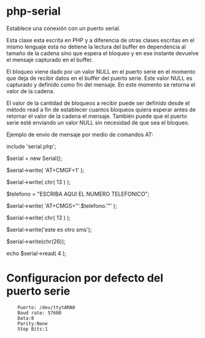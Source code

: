 # php-serial
Establece una conexión con un puerto serial.

Esta clase esta escrita en PHP y a diferencia de otras clases escritas en el mismo lenguaje esta no detiene la lectura del buffer en dependencia al tamaño de la cadena sino que espera el bloqueo y en ese instante devuelve el mensaje capturado en el buffer.

El bloqueo viene dado por un valor NULL en el puerto serie en el momento que deja de recibir datos en el buffer del puerto serie. Este valor NULL es capturado y definido como fin del mensaje. En este momento se retorna el valor de la cadena.

El valor de la cantidad de bloqueos a recibir puede ser definido desde el método read a fin de establecer cuantos bloqueos quiera esperar antes de retornar el valor de la cadena el mensaje. También puede que el puerto serie esté enviando un valor NULL sin necesidad de que sea el bloqueo.

Ejemplo de envio de mensaje por medio de comandos AT:

include 'serial.php';

$serial = new Serial();

$serial->write( 'AT+CMGF=1' );

$serial->write( chr( 13 ) );

$telefono = "ESCRIBA AQUI EL NUMERO TELEFONICO";

$serial->write( 'AT+CMGS="'.$telefono.'"' );

$serial->write( chr( 13 ) );

$serial->write('este es otro sms');

$serial->write(chr(26));

echo $serial->read( 4 );

# Configuracion por defecto del puerto serie
 		Puerto: /dev/ttytAMA0
 		Baud rate: 57600
 		Data:8
 		Parity:None
 		Stop Bits:1
